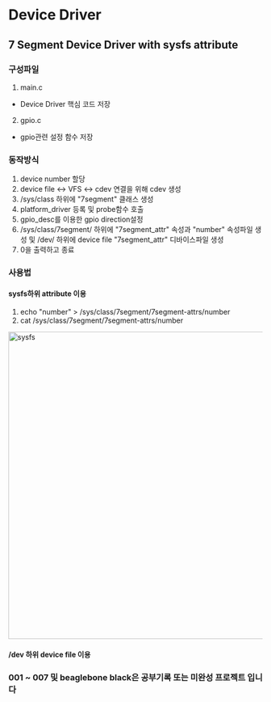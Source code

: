 # Device Driver

## 7 Segment Device Driver with sysfs attribute
### 구성파일
1. main.c
  - Device Driver 핵심 코드 저장
2. gpio.c
  - gpio관련 설정 함수 저장

### 동작방식
  1. device number 할당
  2. device file <-> VFS <-> cdev  연결을 위해 cdev 생성
  4. /sys/class 하위에 "7segment" 클래스 생성
  5. platform_driver 등록 및 probe함수 호출
  6. gpio_desc를 이용한 gpio direction설정
  7. /sys/class/7segment/ 하위에 "7segment_attr" 속성과 "number" 속성파일 생성 및 /dev/ 하위에 device file "7segment_attr" 디바이스파일 생성
  8. 0을 출력하고 종료

### 사용법
#### sysfs하위 attribute 이용
 1. echo "number" > /sys/class/7segment/7segment-attrs/number
 2. cat /sys/class/7segment/7segment-attrs/number
<img width="608" alt="sysfs" src="https://user-images.githubusercontent.com/50316116/111625751-8ff5f200-8830-11eb-8510-064ddc37aab4.png">

#### /dev 하위 device file 이용

### 001 ~ 007 및 beaglebone black은 공부기록 또는 미완성 프로젝트 입니다
